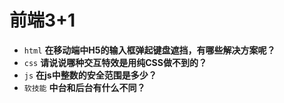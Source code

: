 # 前端3+1
- `html` **在移动端中H5的输入框弹起键盘遮挡，有哪些解决方案呢？**
- `css` **请说说哪种交互特效是用纯CSS做不到的？**
- `js` **在js中整数的安全范围是多少？**
- `软技能` **中台和后台有什么不同？**
